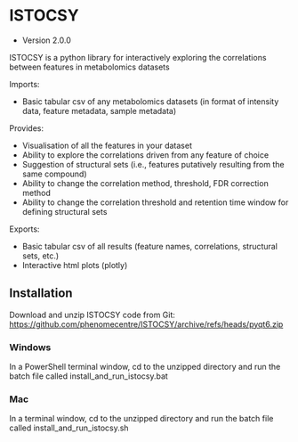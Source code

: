 # ISTOCSY

* Version 2.0.0

ISTOCSY is a python library for interactively exploring the correlations between features in metabolomics datasets

Imports:
 - Basic tabular csv of any metabolomics datasets (in format of intensity data, feature metadata, sample metadata)

Provides:
 - Visualisation of all the features in your dataset
 - Ability to explore the correlations driven from any feature of choice
 - Suggestion of structural sets (i.e., features putatively resulting from the same compound)
 - Ability to change the correlation method, threshold, FDR correction method
 - Ability to change the correlation threshold and retention time window for defining structural sets

Exports:
 - Basic tabular csv of all results (feature names, correlations, structural sets, etc.)
 - Interactive html plots (plotly)

## Installation

Download and unzip ISTOCSY code from Git:
https://github.com/phenomecentre/ISTOCSY/archive/refs/heads/pyqt6.zip

### Windows


In a PowerShell terminal window, cd to the unzipped directory and run the batch file
called install_and_run_istocsy.bat

### Mac


In a terminal window, cd to the unzipped directory and run the batch file
called install_and_run_istocsy.sh



